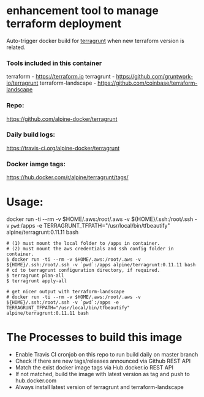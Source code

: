 # enhancement tool to manage terraform deployment

Auto-trigger docker build for [terragrunt](https://github.com/gruntwork-io/terragrunt) when new terraform version is related.

### Tools included in this container

terraform - https://terraform.io
terragrunt - https://github.com/gruntwork-io/terragrunt
terraform-landscape - https://github.com/coinbase/terraform-landscape

### Repo:

https://github.com/alpine-docker/terragrunt

### Daily build logs:

https://travis-ci.org/alpine-docker/terragrunt

### Docker iamge tags:

https://hub.docker.com/r/alpine/terragrunt/tags/

# Usage:


docker run -ti --rm -v $HOME/.aws:/root/.aws -v ${HOME}/.ssh:/root/.ssh -v `pwd`:/apps -e TERRAGRUNT_TFPATH="/usr/local/bin/tfbeautify" alpine/terragrunt:0.11.11 bash

    # (1) must mount the local folder to /apps in container.
    # (2) must mount the aws credentials and ssh config folder in container.
    $ docker run -ti --rm -v $HOME/.aws:/root/.aws -v ${HOME}/.ssh:/root/.ssh -v `pwd`:/apps alpine/terragrunt:0.11.11 bash
    # cd to terragrunt configuration directory, if required.
    $ terragrunt plan-all
    $ terragrunt apply-all

    # get nicer output with terraform-landscape
    # docker run -ti --rm -v $HOME/.aws:/root/.aws -v ${HOME}/.ssh:/root/.ssh -v `pwd`:/apps -e TERRAGRUNT_TFPATH="/usr/local/bin/tfbeautify" alpine/terragrunt:0.11.11 bash

# The Processes to build this image

* Enable Travis CI cronjob on this repo to run build daily on master branch
* Check if there are new tags/releases announced via Github REST API
* Match the exist docker image tags via Hub.docker.io REST API
* If not matched, build the image with latest version as tag and push to hub.docker.com
* Always install latest version of terragrunt and terraform-landscape

